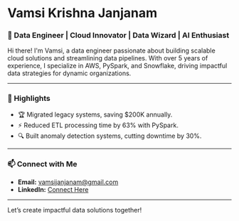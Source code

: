 # Vamsi Krishna Janjanam

### 🚀 Data Engineer | Cloud Innovator | Data Wizard | AI Enthusiast

Hi there! I'm Vamsi, a data engineer passionate about building scalable cloud solutions and streamlining data pipelines. With over 5 years of experience, I specialize in AWS, PySpark, and Snowflake, driving impactful data strategies for dynamic organizations.

---

### 🌟 Highlights

- 🏆 Migrated legacy systems, saving $200K annually.
- ⚡ Reduced ETL processing time by 63% with PySpark.
- 🔍 Built anomaly detection systems, cutting downtime by 30%.

---

### 📫 Connect with Me

- **Email:** [vamsijanjanam@gmail.com](mailto:vamsijanjanam@gmail.com)
- **LinkedIn:** [Connect Here](https://www.linkedin.com/in/vkjanjanam/)

---

Let’s create impactful data solutions together!

